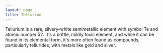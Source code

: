 ```yaml
---
layout: page
title: Tellurium
---
```


Tellurium is a rare, silvery-white semimetallic element with symbol Te and atomic number 52. It's a brittle, mildly toxic element, and while it can be found in its elemental form, it's more often found as compounds, particularly tellurides, with metals like gold and silver.